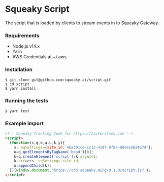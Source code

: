 # Squeaky Script

The script that is loaded by clients to stream events in to Squeaky Gateway.

### Requirements
- Node.js v14.x
- Yarn
- AWS Credentials at ~/.aws

### Installation
```shell
$ git clone git@github.com:squeaky-ai/script.git
$ cd script
$ yarn install
```

### Running the tests
```shell
$ yarn test
```

### Example import
```html
<!-- Squeaky Tracking Code for https://hackerstash.com -->
<script>
  (function(s,q,e,a,u,k,y){
    s._sqSettings={site_id:'eba391ce-cc12-41d7-8f8a-ddee1e624a74'};
    u=q.getElementsByTagName('head')[0];
    k=q.createElement('script');k.async=1;
    k.src=e+s._sqSettings.site_id;
    u.appendChild(k);
  })(window,document,'https://cdn.squeaky.ai/g/0.1.0/script.js?');
</script>
```